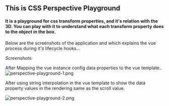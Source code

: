## This is CSS Perspective Playground

#### It is a playground for css transform properties, and it's relation with the 3D. You can play with it to understand what each transform property does to the object in the box.

 Below are the screenshots of the application and which explains the vue process during it's lifecycle hooks...

<i>Screenshots:</i>

After Mapping the vue instance config data properties to the vue template..
![perspective-playground-1.png](..%2F..%2F..%2FPictures%2Fperspective-playground-1.png)

After using string interpolation in the vue template to show the data property values in the rendering same as the scroll value.

![perspective-playground-2.png](..%2F..%2F..%2FPictures%2Fperspective-playground-2.png)